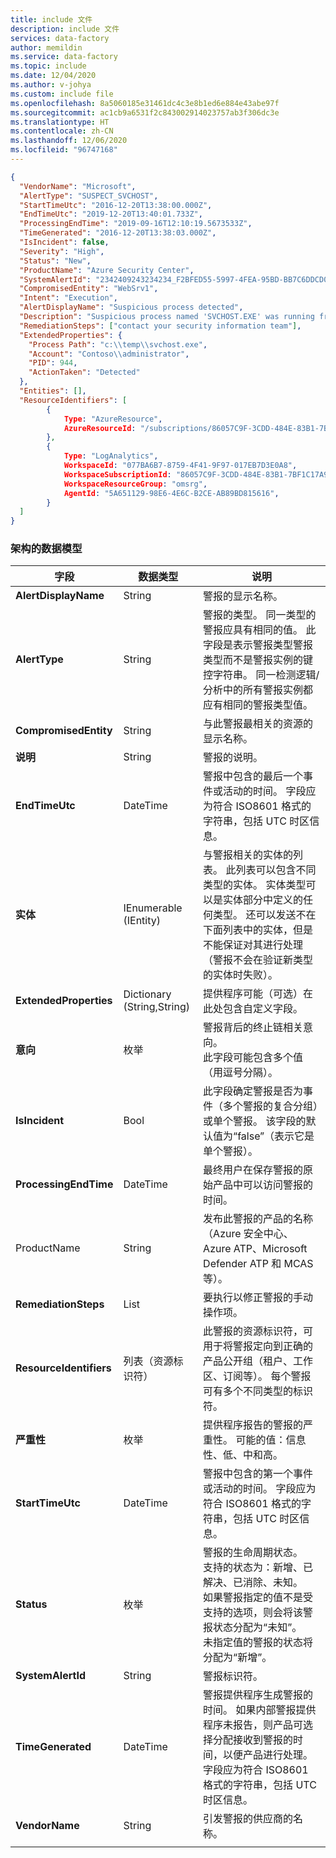 ```yaml
---
title: include 文件
description: include 文件
services: data-factory
author: memildin
ms.service: data-factory
ms.topic: include
ms.date: 12/04/2020
ms.author: v-johya
ms.custom: include file
ms.openlocfilehash: 8a5060185e31461dc4c3e8b1ed6e884e43abe97f
ms.sourcegitcommit: ac1cb9a6531f2c843002914023757ab3f306dc3e
ms.translationtype: HT
ms.contentlocale: zh-CN
ms.lasthandoff: 12/06/2020
ms.locfileid: "96747168"
---
```

```json
{
  "VendorName": "Microsoft",
  "AlertType": "SUSPECT_SVCHOST",
  "StartTimeUtc": "2016-12-20T13:38:00.000Z",
  "EndTimeUtc": "2019-12-20T13:40:01.733Z",
  "ProcessingEndTime": "2019-09-16T12:10:19.5673533Z",
  "TimeGenerated": "2016-12-20T13:38:03.000Z",
  "IsIncident": false,
  "Severity": "High",
  "Status": "New",
  "ProductName": "Azure Security Center",
  "SystemAlertId": "2342409243234234_F2BFED55-5997-4FEA-95BD-BB7C6DDCD061",
  "CompromisedEntity": "WebSrv1",
  "Intent": "Execution",
  "AlertDisplayName": "Suspicious process detected",
  "Description": "Suspicious process named 'SVCHOST.EXE' was running from path: %{Process Path}",
  "RemediationSteps": ["contact your security information team"],
  "ExtendedProperties": {
    "Process Path": "c:\\temp\\svchost.exe",
    "Account": "Contoso\\administrator",
    "PID": 944,
    "ActionTaken": "Detected"
  },
  "Entities": [],
  "ResourceIdentifiers": [
        {
            Type: "AzureResource",
            AzureResourceId: "/subscriptions/86057C9F-3CDD-484E-83B1-7BF1C17A9FF8/resourceGroups/backend-srv/providers/Microsoft.Compute/WebSrv1"
        },
        {
            Type: "LogAnalytics",
            WorkspaceId: "077BA6B7-8759-4F41-9F97-017EB7D3E0A8",
            WorkspaceSubscriptionId: "86057C9F-3CDD-484E-83B1-7BF1C17A9FF8",
            WorkspaceResourceGroup: "omsrg",
            AgentId: "5A651129-98E6-4E6C-B2CE-AB89BD815616",
        }
  ]
}
```

### <a name="the-data-model-of-the-schema"></a>架构的数据模型

|字段|数据类型|说明|
|----|----|----|
|**AlertDisplayName**|String|警报的显示名称。|
|**AlertType**|String|警报的类型。 同一类型的警报应具有相同的值。 此字段是表示警报类型警报类型而不是警报实例的键控字符串。 同一检测逻辑/分析中的所有警报实例都应有相同的警报类型值。|
|**CompromisedEntity**|String|与此警报最相关的资源的显示名称。|
|**说明**|String|警报的说明。|
|**EndTimeUtc**|DateTime|警报中包含的最后一个事件或活动的时间。  字段应为符合 ISO8601 格式的字符串，包括 UTC 时区信息。|
|**实体**|IEnumerable (IEntity)|与警报相关的实体的列表。 此列表可以包含不同类型的实体。 实体类型可以是实体部分中定义的任何类型。 还可以发送不在下面列表中的实体，但是不能保证对其进行处理（警报不会在验证新类型的实体时失败）。|
|**ExtendedProperties**|Dictionary (String,String)|提供程序可能（可选）在此处包含自定义字段。|
|**意向**|枚举|警报背后的终止链相关意向。<br/>此字段可能包含多个值（用逗号分隔）。|
|**IsIncident**|Bool|此字段确定警报是否为事件（多个警报的复合分组）或单个警报。 该字段的默认值为“false”（表示它是单个警报）。|
|**ProcessingEndTime**|DateTime|最终用户在保存警报的原始产品中可以访问警报的时间。|
|ProductName|String|发布此警报的产品的名称（Azure 安全中心、Azure ATP、Microsoft Defender ATP 和 MCAS 等）。|
|**RemediationSteps**|List<String>|要执行以修正警报的手动操作项。|
|**ResourceIdentifiers**|列表（资源标识符）|此警报的资源标识符，可用于将警报定向到正确的产品公开组（租户、工作区、订阅等）。 每个警报可有多个不同类型的标识符。|
|**严重性**|枚举|提供程序报告的警报的严重性。 可能的值：信息性、低、中和高。|
|**StartTimeUtc**|DateTime|警报中包含的第一个事件或活动的时间。 字段应为符合 ISO8601 格式的字符串，包括 UTC 时区信息。|
|**Status**|枚举|警报的生命周期状态。<br/>支持的状态为：新增、已解决、已消除、未知。<br/>如果警报指定的值不是受支持的选项，则会将该警报状态分配为“未知”。<br/>未指定值的警报的状态将分配为“新增”。|
|**SystemAlertId**|String|警报标识符。|
|**TimeGenerated**|DateTime|警报提供程序生成警报的时间。 如果内部警报提供程序未报告，则产品可选择分配接收到警报的时间，以便产品进行处理。  字段应为符合 ISO8601 格式的字符串，包括 UTC 时区信息。|
|**VendorName**|String|引发警报的供应商的名称。|
|||

